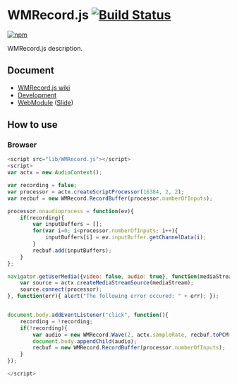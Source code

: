 # WMRecord.js [![Build Status](https://travis-ci.org/legokichi/WMRecord.js.png)](http://travis-ci.org/legokichi/WMRecord.js)

[![npm](https://nodei.co/npm/legokichi.wmrecord.js.png?downloads=true&stars=true)](https://nodei.co/npm/legokichi.wmrecord.js/)

WMRecord.js description.

## Document

- [WMRecord.js wiki](https://github.com/legokichi/WMRecord.js/wiki/WMRecord)
- [Development](https://github.com/uupaa/WebModule/wiki/Development)
- [WebModule](https://github.com/uupaa/WebModule) ([Slide](http://uupaa.github.io/Slide/slide/WebModule/index.html))


## How to use

### Browser

```js
<script src="lib/WMRecord.js"></script>
<script>
var actx = new AudioContext();

var recording = false;
var processor = actx.createScriptProcessor(16384, 2, 2);
var recbuf = new WMRecord.RecordBuffer(processor.numberOfInputs);

processor.onaudioprocess = function(ev){
    if(recording){
        var inputBuffers = [];
        for(var i=0; i<processor.numberOfInputs; i++){
            inputBuffers[i] = ev.inputBuffer.getChannelData(i);
        }
        recbuf.add(inputBuffers);
    }
};

navigator.getUserMedia({video: false, audio: true}, function(mediaStream){
    var source = actx.createMediaStreamSource(mediaStream);
    source.connect(processor);
}, function(err){ alert("The following error occured: " + err); });


document.body.addEventListener("click", function(){
    recording = !recording;
    if(!recording){
        var audio = new WMRecord.Wave(2, actx.sampleRate, recbuf.toPCM()).toAudio()
        document.body.appendChild(audio);
        recbuf = new WMRecord.RecordBuffer(processor.numberOfInputs);
    }
});

</script>
```
